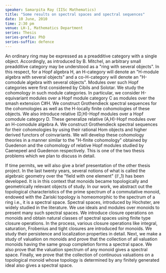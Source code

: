 ```yaml
---
speaker: Samarpita Ray (IISc Mathematics)
title: "Some results on spectral spaces and spectral sequences"
date: 10 June, 2010
time: 2:30 pm
venue: LH-1, Mathematics Department
series: Thesis
series-prefix: PhD
series-suffix: defence
---
```

An ordinary ring may be expressed as a preadditive category with a single object. Accordingly, as introduced by B. Mitchel, an arbitrary small preadditive category may be understood as a "ring with several objects".  In this respect, for a Hopf algebra H, an H-category will denote an "H-module algebra with several objects" and a co-H-category will denote an  "H-comodule algebra with several objects". Modules over such Hopf categories were first considered by Cibils and Solotar. We study the cohomology in such module categories. In particular, we consider H-equivariant modules over a Hopf module category C as modules over the smash extension C#H. We construct Grothendieck spectral sequences for the cohomologies as well as the H-locally finite cohomologies of these objects.  We also introduce relative (D,H)-Hopf modules over a Hopf comodule category D. These generalize relative (A,H)-Hopf modules over an H-comodule algebra A. We construct Grothendieck spectral sequences for their cohomologies by using their rational Hom objects and higher derived functors of coinvariants. We will develop these cohomology theories in a manner similar to the "H-finite cohomology" obtained by Guedenon and the cohomology of relative Hopf modules studied by Caenepeel and Guedenon respectively. This is one of the two thesis problems which we plan to discuss in detail.

If time permits, we will also give a brief presentation of the other thesis project. In the last twenty years, several notions of what is called the algebraic geometry over the "field with one element" ($\mathbb{F}\_1$) has been developed. It is in this context that monoids became topologically and geometrically relevant objects of study. In our work, we abstract out the topological characteristics of the prime spectrum of a commutative monoid, endowed with the Zariski topology is homeomorphic to the spectrum of a ring i.e., it is a spectral space. Spectral spaces, introduced by Hochster, are widely studied in the literature.  We use ideals and modules over monoids to present many such spectral spaces. We introduce closure operations on monoids and obtain natural classes of spectral spaces using finite type closure operations. In the process, various closure operations like integral, saturation, Frobenius and tight closures are introduced for monoids. We study their persistence and localization properties in detail. Next, we make a study of valuation on monoids and prove that the collection of all valuation monoids having the same group completion forms a spectral space. We also prove that the valuation spectrum of any monoid gives a spectral space. Finally, we prove that the collection of continuous valuations on a topological monoid whose topology is determined by any finitely generated ideal also gives a spectral space.
